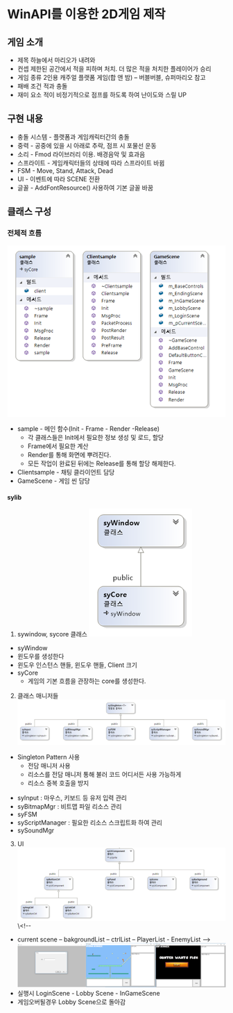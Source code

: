 # WinAPI를 이용한 2D게임 제작

## 게임 소개
- 제목
하늘에서 마리오가 내려와
- 컨셉
제한된 공간에서 적을 피하며 처치. 더 많은 적을 처치한 플레이어가 승리
- 게임 종류
2인용 캐주얼 플랫폼 게임(합 앤 밤) – 버블버블, 슈퍼마리오 참고
- 패배 조건
적과 충돌
- 재미 요소 
적이 비정기적으로 점프를 하도록 하여 난이도와 스릴 UP

## 구현 내용
- 충돌 시스템 - 플랫폼과 게임캐릭터간의 충돌
- 중력 - 공중에 있을 시 아래로 추락, 점프 시 포물선 운동
- 소리 - Fmod 라이브러리 이용. 배경음악 및 효과음
- 스프라이트 - 게임캐릭터들의 상태에 따라 스프라이트 바뀜
- FSM - Move, Stand, Attack, Dead
- UI - 이벤트에 따라 SCENE 전환
- 글꼴 - AddFontResource() 사용하여 기본 글꼴 바꿈

## 클래스 구성
### 전체적 흐름
![클래스구성](./img/%ED%81%B4%EB%9E%98%EC%8A%A4%EA%B5%AC%EC%84%B1.png)

- sample - 메인 함수(Init - Frame - Render -Release)
  - 각 클래스들은 Init에서 필요한 정보 생성 및 로드, 할당
  - Frame에서 필요한 계산
  - Render를 통해 화면에 뿌려진다. 
  - 모든 작업이 완료된 뒤에는 Release를 통해 할당 해제한다.
- Clientsample - 채팅 클라이언트 담당
- GameScene - 게임 씬 담당

#### sylib
1. sywindow, sycore 클래스
![windows -core](./img/corewindow.png)
 - syWindow
  - 윈도우를 생성한다
  - 윈도우 인스턴스 핸들, 윈도우 핸들, Client 크기 
- syCore
  - 게임의 기본 흐름을 관장하는 core를 생성한다.

2. 클래스 매니저들
![클래스매니저](./img/클래스매니저.png)
- Singleton Pattern 사용
  - 전담 매니저 사용
  - 리소스를 전담 매니저 통해 불러 코드 어디서든 사용 가능하게
  - 리소스 중복 호출을 방지
+ syInput : 마우스, 키보드 등 유저 입력 관리
+ syBitmapMgr : 비트맵 파일 리소스 관리
+ syFSM 
+ syScriptManager : 필요한 리소스 스크립트화 하여 관리
+ sySoundMgr

3. UI
 ![UI](./img/UI.png)
\\<!--
- current scene – bakgroundList – ctrlList – PlayerList - EnemyList
-->
 ![scene](./img/scene.png)
 - 실행시 LoginScene - Lobby Scene - InGameScene 
 - 게임오버될경우 Lobby Scene으로 돌아감
